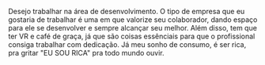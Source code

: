 Desejo trabalhar na área de desenvolvimento. 
O tipo de empresa que eu gostaria de trabalhar é uma em que valorize seu colaborador, dando espaço para ele 
se desenvolver e sempre alcançar seu melhor. Além disso, tem que ter VR e café de graça, já que são coisas
essênciais para que o profissional consiga trabalhar com dedicação.
Já meu sonho de consumo, é ser rica, pra gritar "EU SOU RICA" pra todo mundo ouvir.
